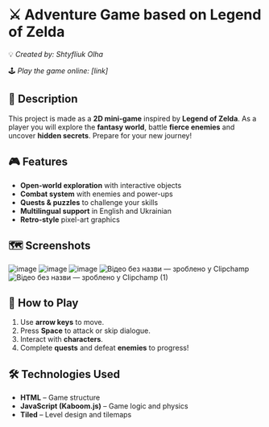 # ⚔️ Adventure Game based on Legend of Zelda
💡 *Created by: Shtyfliuk Olha*

🕹️ *Play the game online: [link]*

## 📝 Description
This project is made as a **2D mini-game** inspired by **Legend of Zelda**. As a player you will explore the **fantasy world**, battle **fierce enemies** and uncover **hidden secrets**. Prepare for your new journey!

## 🎮 Features
- **Open-world exploration** with interactive objects  
- **Combat system** with enemies and power-ups  
- **Quests & puzzles** to challenge your skills  
- **Multilingual support** in English and Ukrainian
- **Retro-style** pixel-art graphics

## 🗺️ Screenshots
![image](https://github.com/user-attachments/assets/384a34c4-05e7-414f-b857-c897177395fc)
![image](https://github.com/user-attachments/assets/4cce9930-2dcc-440b-ab89-14ce1c1b5dee)
![image](https://github.com/user-attachments/assets/ae1a971f-3653-41b0-8337-c275e2d7798c)
![Відео без назви — зроблено у Clipchamp](https://github.com/user-attachments/assets/3a2f3fd5-430e-4c8a-acac-b7339bbc1180)
![Відео без назви — зроблено у Clipchamp (1)](https://github.com/user-attachments/assets/0dc0c431-5538-47c6-ab4f-c48afa492a61)

## 🎯 How to Play
1. Use **arrow keys** to move.
2. Press **Space** to attack or skip dialogue.
3. Interact with **characters**.
4. Complete **quests** and defeat **enemies** to progress!

## 🛠 Technologies Used
- **HTML** – Game structure
- **JavaScript (Kaboom.js)** – Game logic and physics
- **Tiled** – Level design and tilemaps

